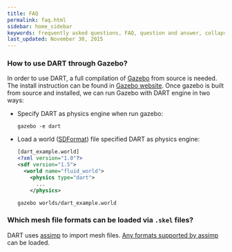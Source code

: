 ```yaml
---
title: FAQ
permalink: faq.html
sidebar: home_sidebar
keywords: frequently asked questions, FAQ, question and answer, collapsible sections, expand, collapse
last_updated: November 30, 2015
---
```


### How to use DART through Gazebo?

In order to use DART, a full compilation of [Gazebo](http://www.gazebosim.org/) from source is needed. The install instruction can be found in [Gazebo website](http://gazebosim.org/tutorials?tut=install_from_source&ver=4.0&cat=install). Once gazebo is built from source and installed, we can run Gazebo with DART engine in two ways:

* Specify DART as physics engine when run gazebo:

  ```
  gazebo -e dart
  ```

* Load a world ([SDFormat](http://sdformat.org/)) file specified DART as physics engine:

  ```xml
  [dart_example.world]
  <?xml version="1.0"?>
  <sdf version="1.5">
    <world name="fluid_world">
      <physics type="dart">
        ...
      </physics>
  ```

  ```
  gazebo worlds/dart_example.world
  ```

### Which mesh file formats can be loaded via `.skel` files?

DART uses [assimp](http://www.assimp.org/) to import mesh files. [Any formats supported by assimp](http://www.assimp.org/main_features_formats.html) can be loaded.
